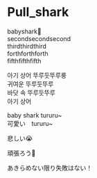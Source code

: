 # Pull_shark

babyshark🐬<br>
secondsecondsecond<br>
thirdthirdthird<br>
forthforthforth<br>
fifthfifthfifth<br>


아기 상어 뚜루둣뚜루룽<br>
귀여운 뚜루둣뚜루<br>
바닷 속 뚜루둣뚜루<br>
아기 상어<br>

baby shark tururu~<br>
可愛い　tururu~<br>

悲しい😭

頑張ろう🥹

あきらめない限り失敗はない！
